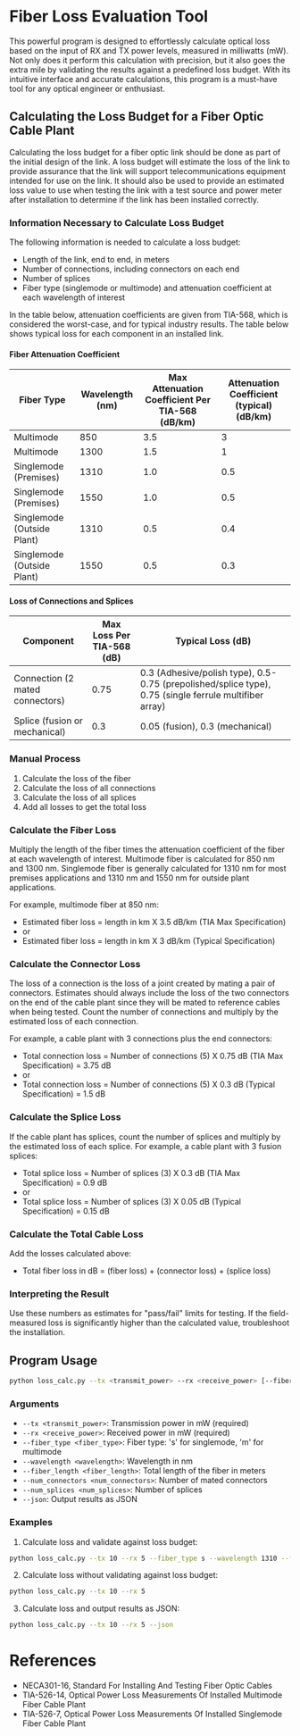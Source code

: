 # Fiber Loss Evaluation Tool
This powerful program is designed to effortlessly calculate optical loss based on the input of RX and TX power levels, measured in milliwatts (mW). Not only does it perform this calculation with precision, but it also goes the extra mile by validating the results against a predefined loss budget. With its intuitive interface and accurate calculations, this program is a must-have tool for any optical engineer or enthusiast.


## Calculating the Loss Budget for a Fiber Optic Cable Plant

Calculating the loss budget for a fiber optic link should be done as part of the initial design of the link. A loss budget will estimate the loss of the link to provide assurance that the link will support telecommunications equipment intended for use on the link. It should also be used to provide an estimated loss value to use when testing the link with a test source and power meter after installation to determine if the link has been installed correctly.

### Information Necessary to Calculate Loss Budget

The following information is needed to calculate a loss budget:
- Length of the link, end to end, in meters
- Number of connections, including connectors on each end
- Number of splices
- Fiber type (singlemode or multimode) and attenuation coefficient at each wavelength of interest

In the table below, attenuation coefficients are given from TIA-568, which is considered the worst-case, and for typical industry results. The table below shows typical loss for each component in an installed link.

#### Fiber Attenuation Coefficient

| Fiber Type | Wavelength (nm) | Max Attenuation Coefficient Per TIA-568 (dB/km) | Attenuation Coefficient (typical) (dB/km) |
|------------|------------------|-----------------------------------------------|-----------------------------------------|
| Multimode   | 850              | 3.5                                           | 3                                       |
| Multimode   | 1300             | 1.5                                           | 1                                       |
| Singlemode (Premises) | 1310 | 1.0                                           | 0.5                                     |
| Singlemode (Premises) | 1550 | 1.0                                           | 0.5                                     |
| Singlemode (Outside Plant) | 1310 | 0.5                                      | 0.4                                     |
| Singlemode (Outside Plant) | 1550 | 0.5                                      | 0.3                                     |

#### Loss of Connections and Splices

| Component | Max Loss Per TIA-568 (dB) | Typical Loss (dB) |
|-----------|---------------------------|-------------------|
| Connection (2 mated connectors) | 0.75 | 0.3 (Adhesive/polish type), 0.5-0.75 (prepolished/splice type), 0.75 (single ferrule multifiber array) |
| Splice (fusion or mechanical) | 0.3 | 0.05 (fusion), 0.3 (mechanical) |

### Manual Process

1. Calculate the loss of the fiber
2. Calculate the loss of all connections
3. Calculate the loss of all splices
4. Add all losses to get the total loss

### Calculate the Fiber Loss

Multiply the length of the fiber times the attenuation coefficient of the fiber at each wavelength of interest. Multimode fiber is calculated for 850 nm and 1300 nm. Singlemode fiber is generally calculated for 1310 nm for most premises applications and 1310 nm and 1550 nm for outside plant applications.

For example, multimode fiber at 850 nm:
- Estimated fiber loss = length in km X 3.5 dB/km (TIA Max Specification)
- or
- Estimated fiber loss = length in km X 3 dB/km (Typical Specification)

### Calculate the Connector Loss

The loss of a connection is the loss of a joint created by mating a pair of connectors. Estimates should always include the loss of the two connectors on the end of the cable plant since they will be mated to reference cables when being tested. Count the number of connections and multiply by the estimated loss of each connection.

For example, a cable plant with 3 connections plus the end connectors:
- Total connection loss = Number of connections (5) X 0.75 dB (TIA Max Specification) = 3.75 dB
- or
- Total connection loss = Number of connections (5) X 0.3 dB (Typical Specification) = 1.5 dB

### Calculate the Splice Loss

If the cable plant has splices, count the number of splices and multiply by the estimated loss of each splice. For example, a cable plant with 3 fusion splices:
- Total splice loss = Number of splices (3) X 0.3 dB (TIA Max Specification) = 0.9 dB
- or
- Total splice loss = Number of splices (3) X 0.05 dB (Typical Specification) = 0.15 dB

### Calculate the Total Cable Loss

Add the losses calculated above:
- Total fiber loss in dB = (fiber loss) + (connector loss) + (splice loss)

### Interpreting the Result

Use these numbers as estimates for "pass/fail" limits for testing. If the field-measured loss is significantly higher than the calculated value, troubleshoot the installation.


## Program Usage

```bash
python loss_calc.py --tx <transmit_power> --rx <receive_power> [--fiber_type <fiber_type>] [--wavelength <wavelength>] [--fiber_length <fiber_length>] [--num_connectors <num_connectors>] [--num_splices <num_splices>] [--json]
```

### Arguments

- `--tx <transmit_power>`: Transmission power in mW (required)
- `--rx <receive_power>`: Received power in mW (required)
- `--fiber_type <fiber_type>`: Fiber type: 's' for singlemode, 'm' for multimode
- `--wavelength <wavelength>`: Wavelength in nm
- `--fiber_length <fiber_length>`: Total length of the fiber in meters
- `--num_connectors <num_connectors>`: Number of mated connectors
- `--num_splices <num_splices>`: Number of splices
- `--json`: Output results as JSON

### Examples

1. Calculate loss and validate against loss budget:
```bash
python loss_calc.py --tx 10 --rx 5 --fiber_type s --wavelength 1310 --fiber_length 1000 --num_connectors 2 --num_splices 1
```

2. Calculate loss without validating against loss budget:
```bash
python loss_calc.py --tx 10 --rx 5
```

3. Calculate loss and output results as JSON:
```bash
python loss_calc.py --tx 10 --rx 5 --json
```

# References
- NECA301-16, Standard For Installing And Testing Fiber Optic Cables
- TIA-526-14, Optical Power Loss Measurements Of Installed Multimode Fiber Cable Plant
- TIA-526-7, Optical Power Loss Measurements Of Installed Singlemode Fiber Cable Plant